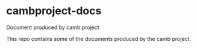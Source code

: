 # cambproject-docs
Document produced by camb project

This repo contains some of the documents produced by the camb project.
